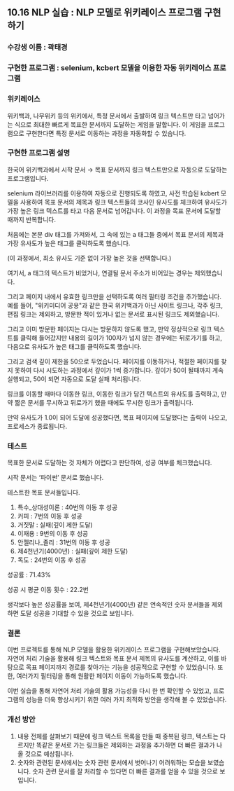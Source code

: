## 10.16 NLP 실습 : NLP 모델로 위키레이스 프로그램 구현하기

### 수강생 이름 : 곽태경

### 구현한 프로그램 : selenium, kcbert 모델을 이용한 자동 위키레이스 프로그램

### 위키레이스

위키백과, 나무위키 등의 위키에서, 특정 문서에서 출발하여 링크 텍스트만 타고 넘어가는 식으로 최대한 빠르게 목표한 문서까지 도달하는 게임을 말합니다. 이 게임을 프로그램으로 구현한다면 특정 문서로 이동하는 과정을 자동화할 수 있습니다.

### 구현한 프로그램 설명

한국어 위키백과에서 시작 문서 → 목표 문서까지 링크 텍스트만으로 자동으로 도달하는 프로그램입니다.

selenium 라이브러리를 이용하여 자동으로 진행되도록 하였고, 사전 학습된 kcbert 모델을 사용하여 목표 문서의 제목과 링크 텍스트들의 코사인 유사도를 체크하여 유사도가 가장 높은 링크 텍스트를 타고 다음 문서로 넘어갑니다. 이 과정을 목표 문서에 도달할 때까지 반복합니다.

처음에는 본문 div 태그를 가져와서, 그 속에 있는 a 태그들 중에서 목표 문서의 제목과 가장 유사도가 높은 태그를 클릭하도록 했습니다.

(이 과정에서, 최소 유사도 기준 없이 가장 높은 것을 선택합니다.)

여기서, a 태그의 텍스트가 비었거나, 연결될 문서 주소가 비어있는 경우는 제외했습니다.

그리고 페이지 내에서 유효한 링크만을 선택하도록 여러 필터링 조건을 추가했습니다. 예를 들어, "위키미디어 공용"과 같은 한국 위키백과가 아닌 사이트 링크나, 각주 링크, 편집 링크는 제외하고, 방문한 적이 있거나 없는 문서로 표시된 링크도 제외했습니다.

그리고 이미 방문한 페이지는 다시는 방문하지 않도록 했고, 만약 정상적으로 링크 텍스트를 클릭해 들어갔지만 내용의 길이가 100자가 넘지 않는 경우에는 뒤로가기를 하고, 다음으로 유사도가 높은 태그를 클릭하도록 했습니다.

그리고 검색 깊이 제한을 50으로 두었습니다. 페이지를 이동하거나, 적절한 페이지를 찾지 못하여 다시 시도하는 과정에서 깊이가 1씩 증가합니다. 깊이가 50이 될때까지 계속 실행되고, 50이 되면 자동으로 도달 실패 처리됩니다.

링크를 이동할 때마다 이동한 링크, 이동한 링크가 담긴 텍스트의 유사도를 출력하고, 만약 짧은 문서를 무시하고 뒤로가기 했을 때에도 무시한 링크가 출력됩니다.

만약 유사도가 1.0이 되어 도달에 성공했다면, 목표 페이지에 도달했다는 출력이 나오고, 프로세스가 종료됩니다.

### 테스트

목표한 문서로 도달하는 것 자체가 어렵다고 판단하여, 성공 여부를 체크했습니다.

시작 문서는 ‘파이썬’ 문서로 했습니다.

테스트한 목표 문서들입니다.

1. 특수\_상대성이론 : 40번의 이동 후 성공
2. 커피 : 7번의 이동 후 성공
3. 거짓말 : 실패(깊이 제한 도달)
4. 이재용 : 9번의 이동 후 성공
5. 안젤리나\_졸리 : 31번의 이동 후 성공
6. 제4천년기(4000년) : 실패(깊이 제한 도달)
7. 독도 : 24번의 이동 후 성공

성공률 : 71.43%

성공 시 평균 이동 횟수 : 22.2번

생각보다 높은 성공률을 보여, 제4천년기(4000년) 같은 연속적인 숫자 문서들을 제외하면 도달 성공을 기대할 수 있을 것으로 보입니다.

### 결론

이번 프로젝트를 통해 NLP 모델을 활용한 위키레이스 프로그램을 구현해보았습니다. 자연어 처리 기술을 활용해 링크 텍스트와 목표 문서 제목의 유사도를 계산하고, 이를 바탕으로 목표 페이지까지 경로를 찾아가는 기능을 성공적으로 구현할 수 있었습니다. 또한, 여러가지 필터링을 통해 원활한 페이지 이동이 가능하도록 했습니다.

이번 실습을 통해 자연어 처리 기술의 활용 가능성을 다시 한 번 확인할 수 있었고, 프로그램의 성능을 더욱 향상시키기 위한 여러 가지 최적화 방안을 생각해 볼 수 있었습니다.

### 개선 방안

1. 내용 전체를 살펴보기 때문에 링크 텍스트 목록을 만들 때 중복된 링크, 텍스트는 다르지만 똑같은 문서로 가는 링크들은 제외하는 과정을 추가하면 더 빠른 결과가 나올 것으로 예상됩니다.
2. 숫자와 관련된 문서에서는 숫자 관련 문서에서 벗어나기 어려워하는 모습을 보였습니다. 숫자 관련 문서를 잘 처리할 수 있다면 더 빠른 결과를 얻을 수 있을 것으로 보입니다.
